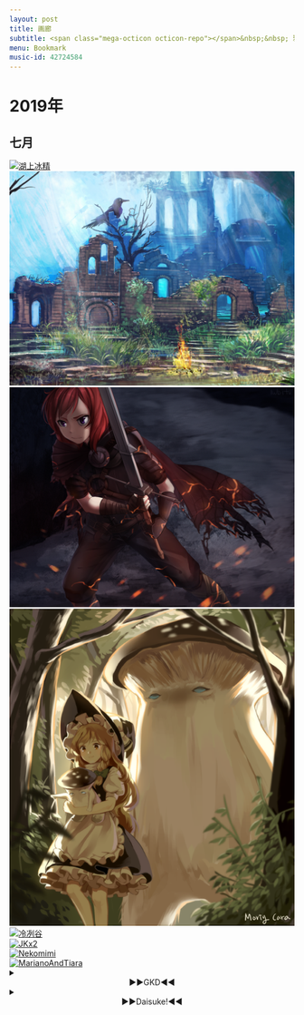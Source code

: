 ```yaml
---
layout: post
title: 画廊
subtitle: <span class="mega-octicon octicon-repo"></span>&nbsp;&nbsp; 雅俗共赏
menu: Bookmark
music-id: 42724584
---
```

# 2019年
  
## 七月
<div class="row">

<div class="col-sm-6 col-md-3">
<a href="https://github.com/Atelier-Icelf/ImageDept/raw/master/Anime/Cirno_50921982.jpg" target="_blank" class="thumbnail">
<img src="https://github.com/Atelier-Icelf/ImageDept/raw/master/Anime/Cirno_50921982.jpg"
alt="湖上冰精">
</a>
</div>

<div class="col-sm-6 col-md-3">
<a href="https://raw.githubusercontent.com/Atelier-Icelf/ImageDept/master/Anime/FirelinkShrine.png" target="_blank" class="thumbnail">
<img src="https://raw.githubusercontent.com/Atelier-Icelf/ImageDept/master/Anime/FirelinkShrine.png"
alt="火鸡场">
</a>
</div>

<div class="col-sm-6 col-md-3">
<a href="https://raw.githubusercontent.com/Atelier-Icelf/ImageDept/master/images/Darksouls/Dark-Souls-3-Dark-Souls-%D1%84%D1%8D%D0%BD%D0%B4%D0%BE%D0%BC%D1%8B-crossover-3210995.png" target="_blank" class="thumbnail">
<img src="https://raw.githubusercontent.com/Atelier-Icelf/ImageDept/master/images/Darksouls/Dark-Souls-3-Dark-Souls-%D1%84%D1%8D%D0%BD%D0%B4%D0%BE%D0%BC%D1%8B-crossover-3210995.png"
alt="ds3">
</a>
</div>

<div class="col-sm-6 col-md-3">
<a href="https://raw.githubusercontent.com/Atelier-Icelf/ImageDept/master/images/Darksouls/Anime-Silence-Girl-Kirisame-Marisa-Touhou-Project-3188943.png" target="_blank" class="thumbnail">
<img src="https://raw.githubusercontent.com/Atelier-Icelf/ImageDept/master/images/Darksouls/Anime-Silence-Girl-Kirisame-Marisa-Touhou-Project-3188943.png"
alt="ds3-2">
</a>
</div>

<div class="col-sm-6 col-md-3">
<a href="https://github.com/Atelier-Icelf/ImageDept/raw/master/images/Darksouls/%E5%86%B7%E5%86%BD%E8%B0%B7.png" target="_blank" class="thumbnail">
<img src="https://github.com/Atelier-Icelf/ImageDept/raw/master/images/Darksouls/%E5%86%B7%E5%86%BD%E8%B0%B7.png"
alt="冷冽谷">
</a>
</div>


<div class="col-sm-6 col-md-3">
<a href="https://raw.githubusercontent.com/Atelier-Icelf/ImageDept/master/Anime/JKx2.jpg" target="_blank" class="thumbnail">
<img src="https://raw.githubusercontent.com/Atelier-Icelf/ImageDept/master/Anime/JKx2.jpg"
alt="JKx2">
</a>
</div>

<div class="col-sm-6 col-md-3">
<a href="https://github.com/Atelier-Icelf/ImageDept/raw/master/Anime/Nekomimi.png" target="_blank" class="thumbnail">
<img src="https://github.com/Atelier-Icelf/ImageDept/raw/master/Anime/Nekomimi.png"
alt="Nekomimi">
</a>
</div>

<div class="col-sm-6 col-md-3">
<a href="https://github.com/Atelier-Icelf/ImageDept/raw/master/Anime/MarianoAndTiara.png" target="_blank" class="thumbnail">
<img src="https://github.com/Atelier-Icelf/ImageDept/raw/master/Anime/MarianoAndTiara.png"
alt="MarianoAndTiara">
</a>
</div>




</div>


<details>
  <summary><div class="text" style=" text-align:center;">▶▶GKD◀◀</div></summary>

  <div class="row">

  <div class="col-sm-6 col-md-3">
  <a href="https://raw.githubusercontent.com/Atelier-Icelf/ImageDept/master/Anime/5ro/MarianoAndTiara_ero.png" target="_blank" class="thumbnail">
  <img src="https://raw.githubusercontent.com/Atelier-Icelf/ImageDept/master/Anime/5ro/MarianoAndTiara_ero.png"  alt="MarianoAndTiara_ero" /> 
  </a>
  </div>
   
  <div class="col-sm-6 col-md-3">
  <a href="https://raw.githubusercontent.com/Atelier-Icelf/ImageDept/master/Anime/5ro/yande.re%20257970%20bottomless%20breasts%20cum%20dress_shirt%20galette%20k-ko%20nadeshiko_futaba%20nipples%20no_bra%20onii-chan_sharing%20open_shirt.jpg" target="_blank" class="thumbnail">
  <img src="https://raw.githubusercontent.com/Atelier-Icelf/ImageDept/master/Anime/5ro/yande.re%20257970%20bottomless%20breasts%20cum%20dress_shirt%20galette%20k-ko%20nadeshiko_futaba%20nipples%20no_bra%20onii-chan_sharing%20open_shirt.jpg"  alt="MarianoAndTiara_ero" /> 
  </a>
  </div>

</div>
</details>


<details>
  <summary><div class="text" style=" text-align:center;">▶▶Daisuke!◀◀</div></summary>

  <div class="row">

  <div class="col-sm-6 col-md-3">
  <a href="https://raw.githubusercontent.com/Atelier-Icelf/ImageDept/master/images/Others/daisuke.gif" target="_blank" class="thumbnail">
  <img src="https://raw.githubusercontent.com/Atelier-Icelf/ImageDept/master/images/Others/daisuke.gif"
  alt="disuke">
  </a>
  </div>
  
</div>
</details>









<!-- # 2019年
<details>
  <summary><h1 style="font-size:200%">▶七月◀</h1></summary>

  <img src="https://github.com/Atelier-Icelf/ImageDept/raw/master/Anime/Cirno_50921982.jpg"  alt="湖上冰精" /> 
  <img src="https://raw.githubusercontent.com/Atelier-Icelf/ImageDept/master/Anime/FirelinkShrine.png"  alt="火鸡场" /> 
  <img src="https://raw.githubusercontent.com/Atelier-Icelf/ImageDept/master/Anime/JKx2.jpg"  alt="jkx2" /> 
  <img src="https://github.com/Atelier-Icelf/ImageDept/raw/master/Anime/Nekomimi.png"  alt="Nekomimi" /> 
  <img src="https://github.com/Atelier-Icelf/ImageDept/raw/master/Anime/MarianoAndTiara.png"  alt="MarianoAndTiara" /> 

<details>
  <summary><div class="text" style=" text-align:center;"><h1 style="font-size:150%">▶▶GKD◀◀</h1></div></summary>

  <img src="https://raw.githubusercontent.com/Atelier-Icelf/ImageDept/master/Anime/5ro/MarianoAndTiara_ero.png"  alt="MarianoAndTiara_ero" /> 
</details>
  
<details>
  <summary><div class="text" style=" text-align:center;"><h1 style="font-size:150%">▶▶GKD◀◀</h1></div></summary>

  <img src="https://raw.githubusercontent.com/Atelier-Icelf/ImageDept/master/Anime/5ro/yande.re%20257970%20bottomless%20breasts%20cum%20dress_shirt%20galette%20k-ko%20nadeshiko_futaba%20nipples%20no_bra%20onii-chan_sharing%20open_shirt.jpg"  alt="ero1" /> 
  <img src="https://raw.githubusercontent.com/Atelier-Icelf/ImageDept/master/Anime/5ro/yande.re%20257695%20partial_scan%20raw_scan.jpg"  alt="ero2" /> 
</details>
 
  <img src="https://raw.githubusercontent.com/Atelier-Icelf/ImageDept/master/images/Darksouls/Dark-Souls-3-Dark-Souls-%D1%84%D1%8D%D0%BD%D0%B4%D0%BE%D0%BC%D1%8B-crossover-3210995.png"  alt="ds3" /> 
  <img src="https://raw.githubusercontent.com/Atelier-Icelf/ImageDept/master/images/Darksouls/Anime-Silence-Girl-Kirisame-Marisa-Touhou-Project-3188943.png"  alt="ds3-2" /> 
  <img src="https://github.com/Atelier-Icelf/ImageDept/raw/master/images/Darksouls/%E5%86%B7%E5%86%BD%E8%B0%B7.png"  alt="冷冽谷" /> 
  
<details>
  <summary><div class="text" style=" text-align:center;"><h1 style="font-size:150%">▶▶Daisuke!◀◀</h1></div></summary>
  
  <img src="https://raw.githubusercontent.com/Atelier-Icelf/ImageDept/master/images/Others/daisuke.gif"  alt="daisuke" /> 
</details>

</details>



 -->